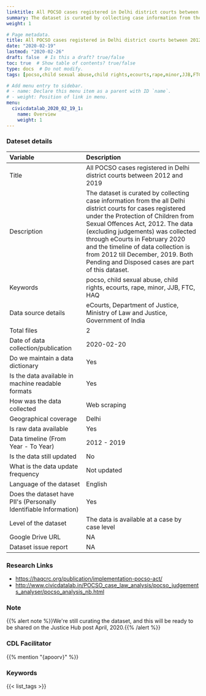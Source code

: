 ```yaml
---
linktitle: All POCSO cases registered in Delhi district courts between 2012 and 2019
summary: The dataset is curated by collecting case information from the all Delhi district courts for cases registered under the Protection of Children from Sexual Offences Act, 2012. The data (excluding judgements) was collected through eCourts in February 2020 and the timeline of data collection is from 2012 till December, 2019. Both Pending and Disposed cases are part of this dataset.
weight: 1

# Page metadata.
title: All POCSO cases registered in Delhi district courts between 2012 and 2019
date: "2020-02-19"
lastmod: "2020-02-26"
draft: false  # Is this a draft? true/false
toc: true  # Show table of contents? true/false
type: docs  # Do not modify.
tags: [pocso,child sexual abuse,child rights,ecourts,rape,minor,JJB,FTC,HAQ]

# Add menu entry to sidebar.
# - name: Declare this menu item as a parent with ID `name`.
# - weight: Position of link in menu.
menu:
  civicdatalab_2020_02_19_1:
    name: Overview
    weight: 1
---
```

### Dateset details
|Variable                                                          |Description                                                                                                                                                                                                                                                                                                                                                                                   |
|:-----------------------------------------------------------------|:---------------------------------------------------------------------------------------------------------------------------------------------------------------------------------------------------------------------------------------------------------------------------------------------------------------------------------------------------------------------------------------------|
|Title                                                             |All POCSO cases registered in Delhi district courts between 2012 and 2019                                                                                                                                                                                                                                                                                                                     |
|Description                                                       |The dataset is curated by collecting case information from the all Delhi district courts for cases registered under the Protection of Children from Sexual Offences Act, 2012. The data (excluding judgements) was collected through eCourts in February 2020 and the timeline of data collection is from 2012 till December, 2019. Both Pending and Disposed cases are part of this dataset. |
|Keywords                                                          |pocso, child sexual abuse, child rights, ecourts, rape, minor, JJB, FTC, HAQ                                                                                                                                                                                                                                                                                                                  |
|Data source details                                               |eCourts, Department of Justice, Ministry of Law and Justice, Government of India                                                                                                                                                                                                                                                                                                              |
|Total files                                                       |2                                                                                                                                                                                                                                                                                                                                                                                             |
|Date of data collection/publication                               |2020-02-20                                                                                                                                                                                                                                                                                                                                                                                    |
|Do we maintain a data dictionary                                  |Yes                                                                                                                                                                                                                                                                                                                                                                                           |
|Is the data available in machine readable formats                 |Yes                                                                                                                                                                                                                                                                                                                                                                                           |
|How was the data collected                                        |Web scraping                                                                                                                                                                                                                                                                                                                                                                                  |
|Geographical coverage                                             |Delhi                                                                                                                                                                                                                                                                                                                                                                                         |
|Is raw data available                                             |Yes                                                                                                                                                                                                                                                                                                                                                                                           |
|Data timeline (From Year - To Year)                               |2012 - 2019                                                                                                                                                                                                                                                                                                                                                                                   |
|Is the data still updated                                         |No                                                                                                                                                                                                                                                                                                                                                                                            |
|What is the data update frequency                                 |Not updated                                                                                                                                                                                                                                                                                                                                                                                   |
|Language of the dataset                                           |English                                                                                                                                                                                                                                                                                                                                                                                       |
|Does the dataset have PII's (Personally Identifiable Information) |Yes                                                                                                                                                                                                                                                                                                                                                                                           |
|Level of the dataset                                              |The data is available at a case by case level                                                                                                                                                                                                                                                                                                                                                 |
|Google Drive URL                                                  |NA                                                                                                                                                                                                                                                                                                                                                                                            |
|Dataset issue report                                              |NA                                                                                                                                                                                                                                                                                                                                                                                            |
### Research Links
* https://haqcrc.org/publication/implementation-pocso-act/
* http://www.civicdatalab.in/POCSO_case_law_analysis/pocso_judgements_analyser/pocso_analysis_nb.html
### Note
{{% alert note %}}We're still curating the dataset, and this will be ready to be shared on the Justice Hub post April, 2020.{{% /alert %}}
### CDL Facilitator
{{% mention "{apoorv}" %}}
### Keywords
{{< list_tags >}}
